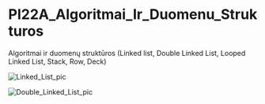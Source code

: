 # PI22A_Algoritmai_Ir_Duomenu_Strukturos
Algoritmai ir duomenų struktūros (Linked list, Double Linked List, Looped Linked List, Stack, Row, Deck)

![Linked_List_pic](https://user-images.githubusercontent.com/78691849/220906975-0ee205bb-b5a0-4c8e-81e0-a50d42ae7162.png)

![Double_Linked_List_pic](https://user-images.githubusercontent.com/78691849/220906539-9a7e4ac3-362a-408e-9df6-83dfb767e5cf.png)
